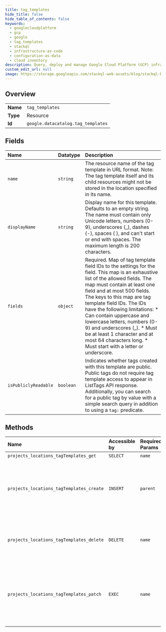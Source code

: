 ```yaml
---
title: tag_templates
hide_title: false
hide_table_of_contents: false
keywords:
  - googlecloudplatform
  - gcp
  - google
  - tag_templates
  - stackql
  - infrastructure-as-code
  - configuration-as-data
  - cloud inventory
description: Query, deploy and manage Google Cloud Platform (GCP) infrastructure and resources using SQL
custom_edit_url: null
image: https://storage.googleapis.com/stackql-web-assets/blog/stackql-blog-post-featured-image.png
---
```

  
    

## Overview
<table><tbody>
<tr><td><b>Name</b></td><td><code>tag_templates</code></td></tr>
<tr><td><b>Type</b></td><td>Resource</td></tr>
<tr><td><b>Id</b></td><td><code>google.datacatalog.tag_templates</code></td></tr>
</tbody></table>

## Fields
| Name | Datatype | Description |
|:-----|:---------|:------------|
| `name` | `string` | The resource name of the tag template in URL format. Note: The tag template itself and its child resources might not be stored in the location specified in its name. |
| `displayName` | `string` | Display name for this template. Defaults to an empty string. The name must contain only Unicode letters, numbers (0-9), underscores (_), dashes (-), spaces ( ), and can't start or end with spaces. The maximum length is 200 characters. |
| `fields` | `object` | Required. Map of tag template field IDs to the settings for the field. This map is an exhaustive list of the allowed fields. The map must contain at least one field and at most 500 fields. The keys to this map are tag template field IDs. The IDs have the following limitations: * Can contain uppercase and lowercase letters, numbers (0-9) and underscores (_). * Must be at least 1 character and at most 64 characters long. * Must start with a letter or underscore. |
| `isPubliclyReadable` | `boolean` | Indicates whether tags created with this template are public. Public tags do not require tag template access to appear in ListTags API response. Additionally, you can search for a public tag by value with a simple search query in addition to using a ``tag:`` predicate. |
## Methods
| Name | Accessible by | Required Params | Description |
|:-----|:--------------|:----------------|:------------|
| `projects_locations_tagTemplates_get` | `SELECT` | `name` | Gets a tag template. |
| `projects_locations_tagTemplates_create` | `INSERT` | `parent` | Creates a tag template. You must enable the Data Catalog API in the project identified by the `parent` parameter. For more information, see [Data Catalog resource project] (https://cloud.google.com/data-catalog/docs/concepts/resource-project). |
| `projects_locations_tagTemplates_delete` | `DELETE` | `name` | Deletes a tag template and all tags that use it. You must enable the Data Catalog API in the project identified by the `name` parameter. For more information, see [Data Catalog resource project](https://cloud.google.com/data-catalog/docs/concepts/resource-project). |
| `projects_locations_tagTemplates_patch` | `EXEC` | `name` | Updates a tag template. You can't update template fields with this method. These fields are separate resources with their own create, update, and delete methods. You must enable the Data Catalog API in the project identified by the `tag_template.name` parameter. For more information, see [Data Catalog resource project](https://cloud.google.com/data-catalog/docs/concepts/resource-project). |
